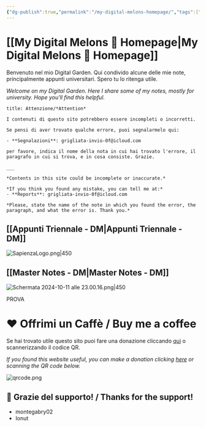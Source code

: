 ```yaml
---
{"dg-publish":true,"permalink":"/my-digital-melons-homepage/","tags":["gardenEntry"]}
---
```


# [[My Digital Melons 🍈 Homepage\|My Digital Melons 🍈 Homepage]]

Benvenuto nel mio Digital Garden. Qui condivido alcune delle mie note, principalmente appunti universitari. Spero tu lo ritenga utile.

*Welcome on my Digital Garden. Here I share some of my notes, mostly for university. Hope you'll find this helpful.*

```ad-attention
title: Attenzione/*Attention*

I contenuti di questo sito potrebbero essere incompleti o incorretti.

Se pensi di aver trovato qualche errore, puoi segnalarmelo qui:

- **Segnalazioni**: grigliata-invio-0f@icloud.com

per favore, indica il nome della nota in cui hai trovato l'errore, il paragrafo in cui si trova, e in cosa consiste. Grazie.

___

*Contents in this site could be incomplete or inaccurate.*

*If you think you found any mistake, you can tell me at:*
- **Reports**: grigliata-invio-0f@icloud.com

*Please, state the name of the note in which you found the error, the paragraph, and what the error is. Thank you.*
```


## [[Appunti Triennale - DM\|Appunti Triennale - DM]]

![SapienzaLogo.png|450](/img/user/SapienzaLogo.png)

## [[Master Notes - DM\|Master Notes - DM]]

![Schermata 2024-10-11 alle 23.00.16.png|450](/img/user/Schermata%202024-10-11%20alle%2023.00.16.png)

PROVA



# ❤️ Offrimi un Caffè / Buy me a coffee

Se hai trovato utile questo sito puoi fare una donazione cliccando [qui](https://ko-fi.com/matteomeloni) o scannerizzando il codice QR.

*If you found this website useful, you can make a donation clicking [here](https://ko-fi.com/matteomeloni) or scanning the QR code below.*

![qrcode.png](/img/user/allegati/qrcode.png)

## 🫶 Grazie del supporto! / Thanks for the support!

- montegabry02
- Ionut

